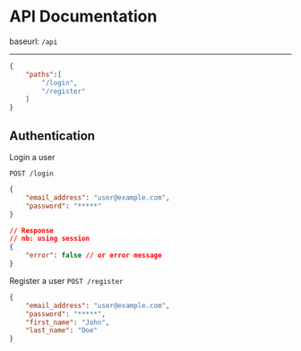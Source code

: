 # API Documentation

baseurl: `/api`
<hr>

```json
{
    "paths":[
        "/login",
        "/register"
    ]
}
```
## Authentication
Login a user

`POST /login`
```json
{
    "email_address": "user@example.com",
    "password": "*****"
}

// Response
// nb: using session
{
    "error": false // or error message
}
```

Register a user
`POST /register`
```json
{
    "email_address": "user@example.com",
    "password": "*****",
    "first_name": "John",
    "last_name": "Doe"
}
```
